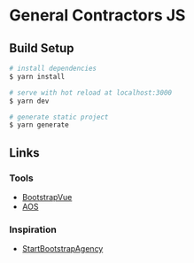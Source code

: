 # General Contractors JS

## Build Setup

```bash
# install dependencies
$ yarn install

# serve with hot reload at localhost:3000
$ yarn dev

# generate static project
$ yarn generate
```

## Links
### Tools
- [BootstrapVue](https://bootstrap-vue.org/)
- [AOS](https://michalsnik.github.io/aos/)

### Inspiration
- [StartBootstrapAgency](https://github.com/StartBootstrap/startbootstrap-agency)
